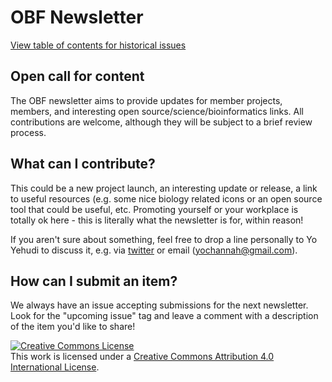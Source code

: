# OBF Newsletter

[View table of contents for historical issues](table-of-contents.md)

## Open call for content

The OBF newsletter aims to provide updates for member projects, members, and interesting open source/science/bioinformatics links. All contributions are welcome, although they will be subject to a brief review process.

## What can I contribute?

This could be a new project launch, an interesting update or release, a link to useful resources (e.g. some nice biology related icons or an open source tool that could be useful, etc. Promoting yourself or your workplace is totally ok here - this is literally what the newsletter is for, within reason!

If you aren't sure about something, feel free to drop a line personally to Yo Yehudi to discuss it, e.g. via [twitter](https://twitter.com/yoyehudi) or email (yochannah@gmail.com).

## How can I submit an item?

We always have an issue accepting submissions for the next newsletter. Look for the "upcoming issue" tag and leave a comment with a description of the item you'd like to share!


<a rel="license" href="http://creativecommons.org/licenses/by/4.0/"><img alt="Creative Commons License" style="border-width:0" src="https://i.creativecommons.org/l/by/4.0/88x31.png" /></a><br />This work is licensed under a <a rel="license" href="http://creativecommons.org/licenses/by/4.0/">Creative Commons Attribution 4.0 International License</a>.
